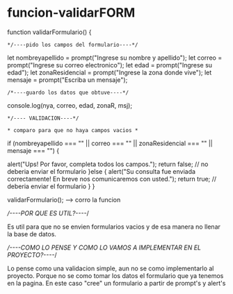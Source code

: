 # funcion-validarFORM

function validarFormulario() {

    */----pido los campos del formulario----*/

let nombreyapellido = prompt("Ingrese su nombre y apellido");
let correo = prompt("Ingrese su correo electronico");
let edad = prompt("Ingrese su edad");
let zonaResidencial = prompt("Ingrese la zona donde vive");
let mensaje = prompt("Escriba un mensaje");

    /*----guardo los datos que obtuve----*/

console.log(nya, correo, edad, zonaR, msj);

    */---- VALIDACION----*/

    * comparo para que no haya campos vacios *

if (nombreyapellido === "" || correo === "" || zonaResidencial === "" || mensaje === "") {

alert("Ups! Por favor, completa todos los campos.");
return false; // no deberia enviar el formulario
}else {
alert("Su consulta fue enviada correctamente! En breve nos comunicaremos con usted.");
return true; // deberia enviar el formulario
}
}

validarFormulario(); --> corro la funcion

_/----POR QUE ES UTIL?----_/

Es util para que no se envien formularios vacios y de esa manera no llenar la base de datos.

_/----COMO LO PENSE Y COMO LO VAMOS A IMPLEMENTAR EN EL PROYECTO?----_/

Lo pense como una validacion simple, aun no se como implementarlo al proyecto. Porque no se como tomar los datos el formulario que ya tenemos en la pagina. En este caso "cree" un formulario a partir de prompt's y alert's
